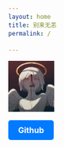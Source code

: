 ```yaml
---
layout: home
title: 别来无恙
permalink: /

---
```


<img src="images/my.jpg" alt="image" style="zoom: 10%;" />

<a href="https://github.com/C65mael" style="display: inline-block; padding: 10px 20px; font-size: 16px; font-weight: bold; color: white; background-color: #007bff; border-radius: 5px; text-align: center; text-decoration: none;">Github</a>